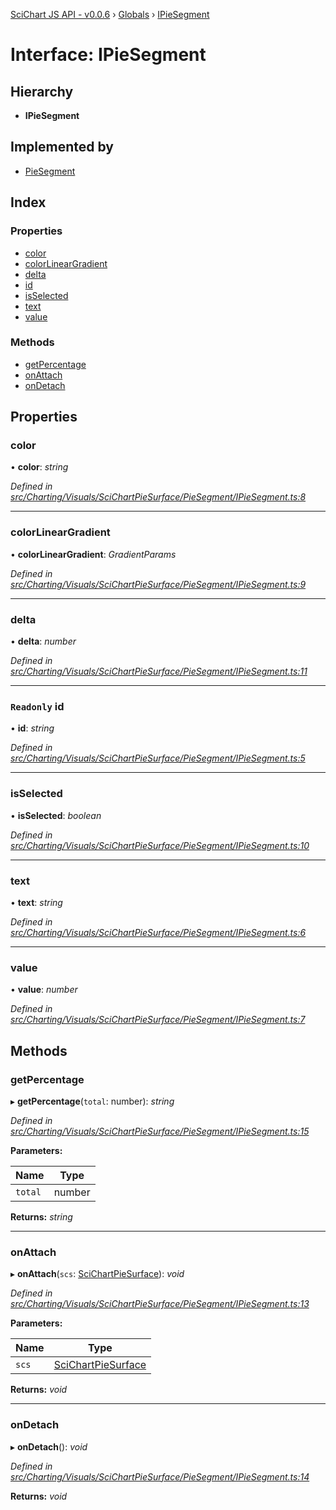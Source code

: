 [SciChart JS API - v0.0.6](../README.md) › [Globals](../globals.md) › [IPieSegment](ipiesegment.md)

# Interface: IPieSegment

## Hierarchy

* **IPieSegment**

## Implemented by

* [PieSegment](../classes/piesegment.md)

## Index

### Properties

* [color](ipiesegment.md#color)
* [colorLinearGradient](ipiesegment.md#colorlineargradient)
* [delta](ipiesegment.md#delta)
* [id](ipiesegment.md#readonly-id)
* [isSelected](ipiesegment.md#isselected)
* [text](ipiesegment.md#text)
* [value](ipiesegment.md#value)

### Methods

* [getPercentage](ipiesegment.md#getpercentage)
* [onAttach](ipiesegment.md#onattach)
* [onDetach](ipiesegment.md#ondetach)

## Properties

###  color

• **color**: *string*

*Defined in [src/Charting/Visuals/SciChartPieSurface/PieSegment/IPieSegment.ts:8](https://github.com/ABTSoftware/SciChart.Dev/blob/34ff3115c2/Web/src/SciChart/src/Charting/Visuals/SciChartPieSurface/PieSegment/IPieSegment.ts#L8)*

___

###  colorLinearGradient

• **colorLinearGradient**: *GradientParams*

*Defined in [src/Charting/Visuals/SciChartPieSurface/PieSegment/IPieSegment.ts:9](https://github.com/ABTSoftware/SciChart.Dev/blob/34ff3115c2/Web/src/SciChart/src/Charting/Visuals/SciChartPieSurface/PieSegment/IPieSegment.ts#L9)*

___

###  delta

• **delta**: *number*

*Defined in [src/Charting/Visuals/SciChartPieSurface/PieSegment/IPieSegment.ts:11](https://github.com/ABTSoftware/SciChart.Dev/blob/34ff3115c2/Web/src/SciChart/src/Charting/Visuals/SciChartPieSurface/PieSegment/IPieSegment.ts#L11)*

___

### `Readonly` id

• **id**: *string*

*Defined in [src/Charting/Visuals/SciChartPieSurface/PieSegment/IPieSegment.ts:5](https://github.com/ABTSoftware/SciChart.Dev/blob/34ff3115c2/Web/src/SciChart/src/Charting/Visuals/SciChartPieSurface/PieSegment/IPieSegment.ts#L5)*

___

###  isSelected

• **isSelected**: *boolean*

*Defined in [src/Charting/Visuals/SciChartPieSurface/PieSegment/IPieSegment.ts:10](https://github.com/ABTSoftware/SciChart.Dev/blob/34ff3115c2/Web/src/SciChart/src/Charting/Visuals/SciChartPieSurface/PieSegment/IPieSegment.ts#L10)*

___

###  text

• **text**: *string*

*Defined in [src/Charting/Visuals/SciChartPieSurface/PieSegment/IPieSegment.ts:6](https://github.com/ABTSoftware/SciChart.Dev/blob/34ff3115c2/Web/src/SciChart/src/Charting/Visuals/SciChartPieSurface/PieSegment/IPieSegment.ts#L6)*

___

###  value

• **value**: *number*

*Defined in [src/Charting/Visuals/SciChartPieSurface/PieSegment/IPieSegment.ts:7](https://github.com/ABTSoftware/SciChart.Dev/blob/34ff3115c2/Web/src/SciChart/src/Charting/Visuals/SciChartPieSurface/PieSegment/IPieSegment.ts#L7)*

## Methods

###  getPercentage

▸ **getPercentage**(`total`: number): *string*

*Defined in [src/Charting/Visuals/SciChartPieSurface/PieSegment/IPieSegment.ts:15](https://github.com/ABTSoftware/SciChart.Dev/blob/34ff3115c2/Web/src/SciChart/src/Charting/Visuals/SciChartPieSurface/PieSegment/IPieSegment.ts#L15)*

**Parameters:**

Name | Type |
------ | ------ |
`total` | number |

**Returns:** *string*

___

###  onAttach

▸ **onAttach**(`scs`: [SciChartPieSurface](../classes/scichartpiesurface.md)): *void*

*Defined in [src/Charting/Visuals/SciChartPieSurface/PieSegment/IPieSegment.ts:13](https://github.com/ABTSoftware/SciChart.Dev/blob/34ff3115c2/Web/src/SciChart/src/Charting/Visuals/SciChartPieSurface/PieSegment/IPieSegment.ts#L13)*

**Parameters:**

Name | Type |
------ | ------ |
`scs` | [SciChartPieSurface](../classes/scichartpiesurface.md) |

**Returns:** *void*

___

###  onDetach

▸ **onDetach**(): *void*

*Defined in [src/Charting/Visuals/SciChartPieSurface/PieSegment/IPieSegment.ts:14](https://github.com/ABTSoftware/SciChart.Dev/blob/34ff3115c2/Web/src/SciChart/src/Charting/Visuals/SciChartPieSurface/PieSegment/IPieSegment.ts#L14)*

**Returns:** *void*

